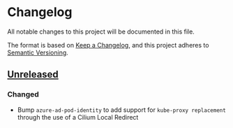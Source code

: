 # Changelog

All notable changes to this project will be documented in this file.

The format is based on [Keep a Changelog](https://keepachangelog.com/en/1.0.0/),
and this project adheres to [Semantic Versioning](https://semver.org/spec/v2.0.0.html).



## [Unreleased]

### Changed

- Bump `azure-ad-pod-identity` to add support for `kube-proxy replacement` through the use of a Cilium Local Redirect 



[Unreleased]: https://github.com/giantswarm/REPOSITORY_NAME/tree/master
